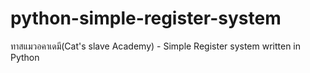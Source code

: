 # python-simple-register-system
ทาสแมวอคาเดมี(Cat's slave Academy) - Simple Register system written in Python
